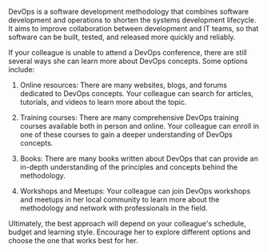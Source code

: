 DevOps is a software development methodology that combines software development and operations to shorten the systems development lifecycle. It aims to improve collaboration between development and IT teams, so that software can be built, tested, and released more quickly and reliably.

If your colleague is unable to attend a DevOps conference, there are still several ways she can learn more about DevOps concepts. Some options include:

1. Online resources: There are many websites, blogs, and forums dedicated to DevOps concepts. Your colleague can search for articles, tutorials, and videos to learn more about the topic.

2. Training courses: There are many comprehensive DevOps training courses available both in person and online. Your colleague can enroll in one of these courses to gain a deeper understanding of DevOps concepts.

3. Books: There are many books written about DevOps that can provide an in-depth understanding of the principles and concepts behind the methodology.

4. Workshops and Meetups: Your colleague can join DevOps workshops and meetups in her local community to learn more about the methodology and network with professionals in the field.

Ultimately, the best approach will depend on your colleague's schedule, budget and learning style. Encourage her to explore different options and choose the one that works best for her.
